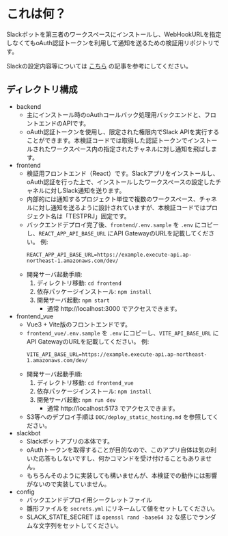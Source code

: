 これは何？
===

Slackボットを第三者のワークスペースにインストールし、WebHookURLを指定しなくてもoAuth認証トークンを利用して通知を送るための検証用リポジトリです。

Slackの設定内容等については [こちら](https://junkbox.wicurio.com/index.php?Slack%E9%80%9A%E7%9F%A5%E9%80%A3%E6%90%BA%E3%82%B7%E3%82%B9%E3%83%86%E3%83%A0%E6%A4%9C%E8%A8%BC) の記事を参考にしてください。


## ディレクトリ構成

* backend
  * 主にインストール時のoAuthコールバック処理用バックエンドと、フロントエンドのAPIです。
  * oAuth認証トークンを使用し、限定された権限内でSlack APIを実行することができます。本検証コードでは取得した認証トークンでインストールされたワークスペース内の指定されたチャネルに対し通知を飛ばします。
* frontend
  * 検証用フロントエンド（React）です。Slackアプリをインストールし、oAuth認証を行った上で、インストールしたワークスペースの設定したチャネルに対しSlack通知を送ります。
  * 内部的には通知するプロジェクト単位で複数のワークスペース、チャネルに対し通知を送るように設計されていますが、本検証コードではプロジェクト名は「TESTPRJ」固定です。
  * バックエンドデプロイ完了後、`frontend/.env.sample` を `.env` にコピーし、`REACT_APP_API_BASE_URL` にAPI GatewayのURLを記載してください。
    例:
    ```env
    REACT_APP_API_BASE_URL=https://example.execute-api.ap-northeast-1.amazonaws.com/dev/
    ```
  * 開発サーバ起動手順:
    1. ディレクトリ移動: `cd frontend`
    2. 依存パッケージインストール: `npm install`
    3. 開発サーバ起動: `npm start`
       - 通常 http://localhost:3000 でアクセスできます。
* frontend_vue
  * Vue3 + Vite版のフロントエンドです。
  * `frontend_vue/.env.sample` を `.env` にコピーし、`VITE_API_BASE_URL` にAPI GatewayのURLを記載してください。
    例:
    ```env
    VITE_API_BASE_URL=https://example.execute-api.ap-northeast-1.amazonaws.com/dev/
    ```
  * 開発サーバ起動手順:
    1. ディレクトリ移動: `cd frontend_vue`
    2. 依存パッケージインストール: `npm install`
    3. 開発サーバ起動: `npm run dev`
       - 通常 http://localhost:5173 でアクセスできます。
  * S3等へのデプロイ手順は `DOC/deploy_static_hosting.md` を参照してください。
* slackbot
  * Slackボットアプリの本体です。
  * oAuthトークンを取得することが目的なので、このアプリ自体は気の利いた応答もしないですし、何かコマンドを受け付けることもありません。
  * もちろんそのように実装しても構いませんが、本検証での動作には影響がないので実装していません。
* config
  * バックエンドデプロイ用シークレットファイル
  * 雛形ファイルを `secrets.yml` にリネームして値をセットしてください。
  * SLACK_STATE_SECRET は `openssl rand -base64 32` な感じでランダムな文字列をセットしてください。
